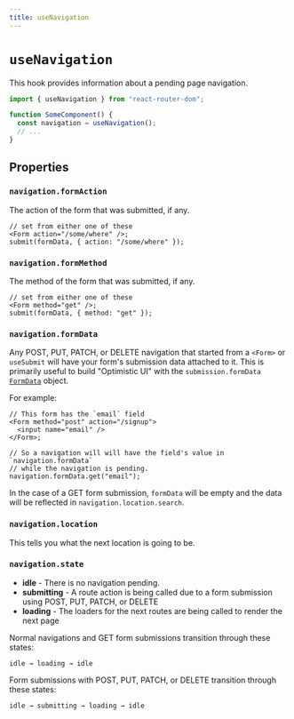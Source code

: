 ```yaml
---
title: useNavigation
---
```


# `useNavigation`

This hook provides information about a pending page navigation.

```js
import { useNavigation } from "react-router-dom";

function SomeComponent() {
  const navigation = useNavigation();
  // ...
}
```

## Properties

### `navigation.formAction`

The action of the form that was submitted, if any.

```tsx
// set from either one of these
<Form action="/some/where" />;
submit(formData, { action: "/some/where" });
```

### `navigation.formMethod`

The method of the form that was submitted, if any.

```tsx
// set from either one of these
<Form method="get" />;
submit(formData, { method: "get" });
```

### `navigation.formData`

Any POST, PUT, PATCH, or DELETE navigation that started from a `<Form>` or `useSubmit` will have your form's submission data attached to it. This is primarily useful to build "Optimistic UI" with the `submission.formData` [`FormData`](https://developer.mozilla.org/en-US/docs/Web/API/FormData) object.

For example:

```tsx
// This form has the `email` field
<Form method="post" action="/signup">
  <input name="email" />
</Form>;

// So a navigation will will have the field's value in `navigation.formData`
// while the navigation is pending.
navigation.formData.get("email");
```

In the case of a GET form submission, `formData` will be empty and the data will be reflected in `navigation.location.search`.

### `navigation.location`

This tells you what the next location is going to be.

### `navigation.state`

- **idle** - There is no navigation pending.
- **submitting** - A route action is being called due to a form submission using POST, PUT, PATCH, or DELETE
- **loading** - The loaders for the next routes are being called to render the next page

Normal navigations and GET form submissions transition through these states:

```
idle → loading → idle
```

Form submissions with POST, PUT, PATCH, or DELETE transition through these states:

```
idle → submitting → loading → idle
```
